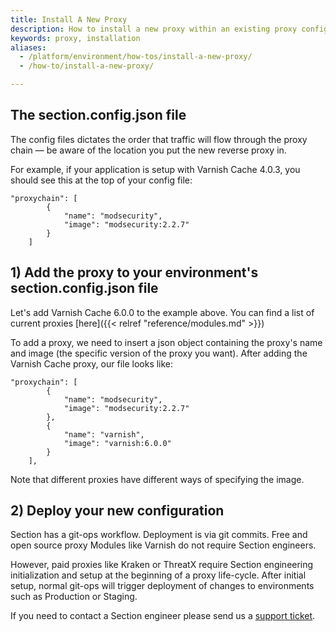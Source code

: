 ```yaml
---
title: Install A New Proxy
description: How to install a new proxy within an existing proxy configuration.
keywords: proxy, installation
aliases:
  - /platform/environment/how-tos/install-a-new-proxy/
  - /how-to/install-a-new-proxy/

---
```

## The section.config.json file
The config files dictates the order that traffic will flow through the proxy chain — be aware of the location you put the new reverse proxy in.

For example, if your application is setup with Varnish Cache 4.0.3, you should see this at the top of your config file:

	"proxychain": [
	        {
	            "name": "modsecurity",
	            "image": "modsecurity:2.2.7"
	        }
	    ]

## 1) Add the proxy to your environment's section.config.json file
Let's add Varnish Cache 6.0.0 to the example above. You can find a list of current proxies [here]({{< relref "reference/modules.md" >}})

To add a proxy, we need to insert a json object containing the proxy's name and image (the specific version of the proxy you want). After adding the Varnish Cache proxy, our file looks like:

	"proxychain": [
	        {
	            "name": "modsecurity",
	            "image": "modsecurity:2.2.7"
	        },
	        {
	            "name": "varnish",
	            "image": "varnish:6.0.0"
	        }
	    ],

Note that different proxies have different ways of specifying the image.  

## 2) Deploy your new configuration

Section has a git-ops workflow. Deployment is via git commits. Free and open source proxy Modules like Varnish do not require Section engineers. 

However, paid proxies like Kraken or ThreatX require Section engineering initialization and setup at the beginning of a proxy life-cycle. After initial setup, normal git-ops will trigger deployment of changes to environments such as Production or Staging. 

If you need to contact a Section engineer please send us a [support ticket](https://support.section.io/hc/en-us/requests/new).
